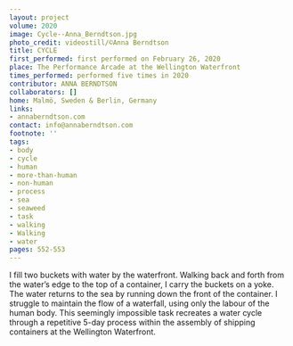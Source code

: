 ```yaml
---
layout: project
volume: 2020
image: Cycle--Anna_Berndtson.jpg
photo_credit: videostill/©Anna Berndtson
title: CYCLE
first_performed: first performed on February 26, 2020
place: The Performance Arcade at the Wellington Waterfront
times_performed: performed five times in 2020
contributor: ANNA BERNDTSON
collaborators: []
home: Malmö, Sweden & Berlin, Germany
links:
- annaberndtson.com
contact: info@annaberndtson.com
footnote: ''
tags:
- body
- cycle
- human
- more-than-human
- non-human
- process
- sea
- seaweed
- task
- walking
- Walking
- water
pages: 552-553
---
```


I fill two buckets with water by the waterfront. Walking back and forth from the water’s edge to the top of a container, I carry the buckets on a yoke. The water returns to the sea by running down the front of the container. I struggle to maintain the flow of a waterfall, using only the labour of the human body. This seemingly impossible task recreates a water cycle through a repetitive 5-day process within the assembly of shipping containers at the Wellington Waterfront.
